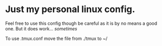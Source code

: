 # Just my personal linux config.
Feel free to use this config though be careful as it is by no means a good one. But it does work... *sometimes*

To use .tmux.conf move the file from ./tmux to ~/
